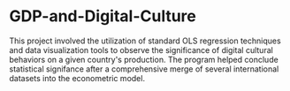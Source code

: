 # GDP-and-Digital-Culture
This project involved the utilization of standard OLS regression techniques and data visualization tools to observe the significance of digital cultural behaviors on a given country's production. The program helped conclude statistical signifance after a comprehensive merge of several international datasets into the econometric model.
